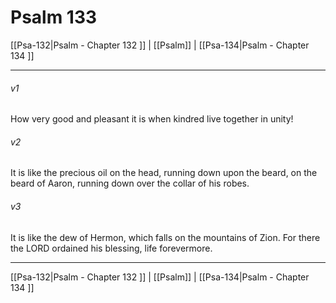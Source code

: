 # Psalm 133

[[Psa-132|Psalm - Chapter 132 ]] | [[Psalm]] | [[Psa-134|Psalm - Chapter 134 ]]
***

###### v1
How very good and pleasant it is when kindred live together in unity!
###### v2
It is like the precious oil on the head, running down upon the beard, on the beard of Aaron, running down over the collar of his robes.
###### v3
It is like the dew of Hermon, which falls on the mountains of Zion. For there the LORD ordained his blessing, life forevermore.

***

[[Psa-132|Psalm - Chapter 132 ]] | [[Psalm]] | [[Psa-134|Psalm - Chapter 134 ]]

